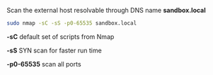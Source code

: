 Scan the external host resolvable through DNS name **sandbox.local**
```bash
sudo nmap -sC -sS -p0-65535 sandbox.local
```

**-sC** 
default set of scripts from Nmap

**-sS**
SYN scan for faster run time

**-p0-65535**
scan all ports

